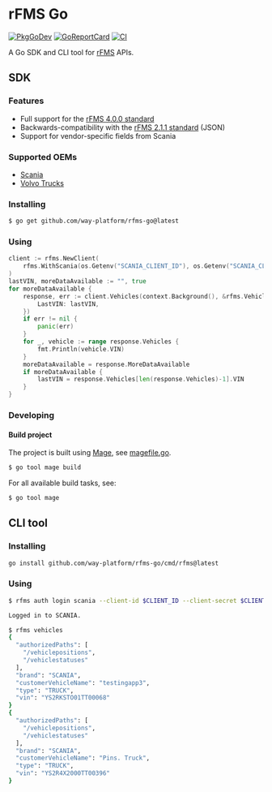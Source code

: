 # rFMS Go

[![PkgGoDev](https://pkg.go.dev/badge/github.com/way-platform/rfms-go)](https://pkg.go.dev/github.com/way-platform/rfms-go)
[![GoReportCard](https://goreportcard.com/badge/github.com/way-platform/rfms-go)](https://goreportcard.com/report/github.com/way-platform/rfms-go)
[![CI](https://github.com/way-platform/rfms-go/actions/workflows/ci.yaml/badge.svg)](https://github.com/way-platform/rfms-go/actions/workflows/ci.yaml)

A Go SDK and CLI tool for [rFMS](https://www.fms-standard.com/) APIs.

## SDK

### Features

* Full support for the [rFMS 4.0.0 standard](https://www.fms-standard.com/Truck/down_load/Technical_Specification_rFMS_vehicle_data_V4.0.0_17.09.2021.pdf)
* Backwards-compatibility with the [rFMS 2.1.1 standard](https://www.fms-standard.com/Truck/down_load/Technical_Specification_rFMS_V2.1.0_13.10.2017.pdf) (JSON)
* Support for vendor-specific fields from Scania

### Supported OEMs

* [Scania](https://developer.scania.com)
* [Volvo Trucks](https://developer.volvotrucks.com)

### Installing

```bash
$ go get github.com/way-platform/rfms-go@latest
```

### Using

```go
client := rfms.NewClient(
    rfms.WithScania(os.Getenv("SCANIA_CLIENT_ID"), os.Getenv("SCANIA_CLIENT_SECRET")),
)
lastVIN, moreDataAvailable := "", true
for moreDataAvailable {
    response, err := client.Vehicles(context.Background(), &rfms.VehiclesRequest{
        LastVIN: lastVIN,
    })
    if err != nil {
        panic(err)
    }
    for _, vehicle := range response.Vehicles {
        fmt.Println(vehicle.VIN)
    }
    moreDataAvailable = response.MoreDataAvailable
    if moreDataAvailable {
        lastVIN = response.Vehicles[len(response.Vehicles)-1].VIN
    }
}
```

### Developing

#### Build project

The project is built using [Mage](https://magefile.org), see
[magefile.go](./magefile.go).

```bash
$ go tool mage build
```

For all available build tasks, see:

```bash
$ go tool mage
```

## CLI tool

### Installing

```bash
go install github.com/way-platform/rfms-go/cmd/rfms@latest
```

### Using

```bash
$ rfms auth login scania --client-id $CLIENT_ID --client-secret $CLIENT_SECRET

Logged in to SCANIA.
```

```bash
$ rfms vehicles
{
  "authorizedPaths": [
    "/vehiclepositions",
    "/vehiclestatuses"
  ],
  "brand": "SCANIA",
  "customerVehicleName": "testingapp3",
  "type": "TRUCK",
  "vin": "YS2RKSTO01TT00068"
}
{
  "authorizedPaths": [
    "/vehiclepositions",
    "/vehiclestatuses"
  ],
  "brand": "SCANIA",
  "customerVehicleName": "Pins. Truck",
  "type": "TRUCK",
  "vin": "YS2R4X2000TT00396"
}
```

